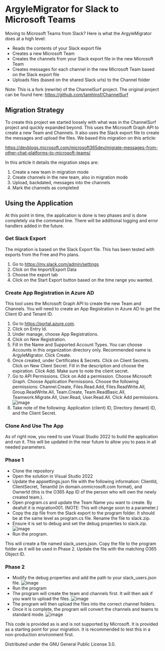 # ArgyleMigrator for Slack to Microsoft Teams

Moving to Microsoft Teams from Slack?  Here is what the ArgyleMigrator does at a high level:

* Reads the contents of your Slack export file
* Creates a new Microsoft Team
* Creates the channels from your Slack export file in the new Microsoft Team
* Creates messages for each channel in the new Microsoft Team based on the Slack export file
* Uploads files (based on the shared Slack urls) to the Channel folder

Note: This is a fork (rewrite) of the ChannelSurf project.  The original project can be found here: https://github.com/tamhinsf/ChannelSurf

## Migration Strategy

To create this project we started loosely with what was in the ChannelSurf project and quickly expanded beyond. This uses the Microsoft Graph API to create a new Team and Channels.  It also uses the Slack export file to create the messages and upload the files.  We based this migration on this article:

https://devblogs.microsoft.com/microsoft365dev/migrate-messages-from-other-chat-platforms-to-microsoft-teams/

In this article it details the migration steps are:

1. Create a new team in migration mode
2. Create channels in the new team, also in migration mode
3. Upload, backdated, messages into the channels
4. Mark the channels as completed

## Using the Application

At this point in time, the application is done is two phases and is done completely via the command line.  There will be additional logging and error handlers added in the future.

### Get Slack Export

The migration is based on the Slack Export file.  This has been tested with exports from the Free and Pro plans.

1. Go to https://my.slack.com/admin/settings
2. Click on the Import/Export Data
3. Choose the export tab
4. Click on the Start Export button based on the time range you wanted.

### Create App Registration in Azure AD

This tool uses the Microsoft Graph API to create the new Team and Channels.  You will need to create an App Registration in Azure AD to get the Client ID and Tenant ID.
          
1. Go to https://portal.azure.com.
2. Click on Entry Id.
3. Under manage, choose App Registrations.
4. Click on New Registration.
5. Fill in the Name and Supported Account Types.  You can choose Accounts in this organization directory only.  Recommended name is ArgyleMigrator.  Click Create.
6. Once created, under Certificates & Secrets.  Click on Client Secrets. Click on New Client Secret.  Fill in the description and choose the expiration.  Click Add.  Make sure to note the client secret.
7. Go to API Permissions. Click on Add a permission.  Choose Microsoft Graph.  Choose Application Permissions.  Choose the following permissions: Channel.Create, Files.Read.Add, Files.ReadWrite.All, Group.ReadWrite.All, Team.Create, Team.ReadBasic.All, Teamwork.Migrate.All, User.Read, User.Read.All.  Click Add permissions.
![image](https://github.com/user-attachments/assets/68dc5e47-ab74-4951-a338-fe06ccc0932d)
9. Take note of the following: Application (client) ID, Directory (tenant) ID, and the Client Secret.

### Clone And Use The App

As of right now, you need to use Visual Studio 2022 to build the application and run it.  This will be updated in the near future to allow you to pass in all needed parameters.

### Phase 1

- Clone the repository
- Open the solution in Visual Studio 2022
- Update the appsettings.json file with the following information: ClientId, ClientSecret, TenantId (in domain.onmicrosoft.com format), and OwnerId (this is the O365 App ID of the person who will own the newly created team.).
- Open program.cs and update the Team Name you want to create.  By deafult it is migration001.  (NOTE: This will change soon to a parameter.)
- Copy the zip file from the Slack export to the program folder.  It should be at the same level as program.cs file.  Rename the file to slack.zip.
- Ensure it is set to debug and set the debug properties to slack.zip.
![image](https://github.com/user-attachments/assets/ba058c93-b5ad-4b7b-9903-7d1fcc0da15d)
- Run the program.

This will create a file named slack_users.json.  Copy the file to the program folder as it will be used in Phase 2.  Update the file with the matching O365 Object ID.

### Phase 2

- Modify the debug properties and add the path to your slack_users.json file.
![image](https://github.com/user-attachments/assets/a528fab9-d353-4894-b59e-401554c34759)
- Run the program
- The program will create the team and channels first. It will then ask if you want to upload the files.
![image](https://github.com/user-attachments/assets/a5a18130-0052-440d-9418-15b63f1e4e16)
- The program will then upload the files into the correct channel folders.
- Once it is complete, the program will convert the channels and teams to standard mode.
![image](https://github.com/user-attachments/assets/92551d13-bddf-45e3-8162-21967799e1e1)

This code is provided as is and is not supported by Microsoft.  It is provided as a starting point for your migration.  It is recommended to test this in a non-production environment first.

Distributed under the GNU General Public License 3.0.
